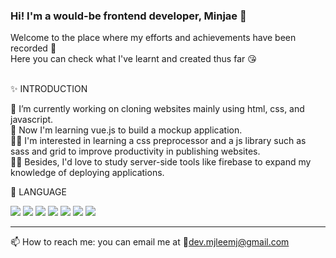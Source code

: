 ### Hi! I'm a would-be frontend developer, Minjae 👋

Welcome to the place where my efforts and achievements have been recorded 🔖 <br>
Here you can check what I've learnt and created thus far 😘 <br><br>


✨ INTRODUCTION 


🔭 I’m currently working on cloning websites mainly using html, css, and javascript. <br>
🌱 Now I'm learning vue.js to build a mockup application. <br>
👩‍💻 I'm interested in learning a css preprocessor and a js library such as sass and grid to improve productivity in publishing websites. <br>
🙆‍♀️ Besides, I'd love to study server-side tools like firebase to expand my knowledge of deploying applications.



💎 LANGUAGE

<img src="https://img.shields.io/badge/-HTML5-orange"> <img src="https://img.shields.io/badge/-CSS3-blue"> <img src="https://img.shields.io/badge/-JavaScript-yellow">
<img src="https://img.shields.io/badge/-jQuery-informational"> <img src="https://img.shields.io/badge/-Vue-brightgreen"> <img src="https://img.shields.io/badge/-Github-black">
<img src="https://img.shields.io/badge/-FlexBox-blueviolet">

<hr>

📫 How to reach me: you can email me at 💌dev.mjleemj@gmail.com



<!--
**fedevmj/fedevmj** is a ✨ _special_ ✨ repository because its `README.md` (this file) appears on your GitHub profile.

Here are some ideas to get you started:

- 🔭 I’m currently working on ...
- 🌱 I’m currently learning ...
- 👯 I’m looking to collaborate on ...
- 🤔 I’m looking for help with ...
- 💬 Ask me about ...
- 📫 How to reach me: ...
- 😄 Pronouns: ...
- ⚡ Fun fact: ...
-->
